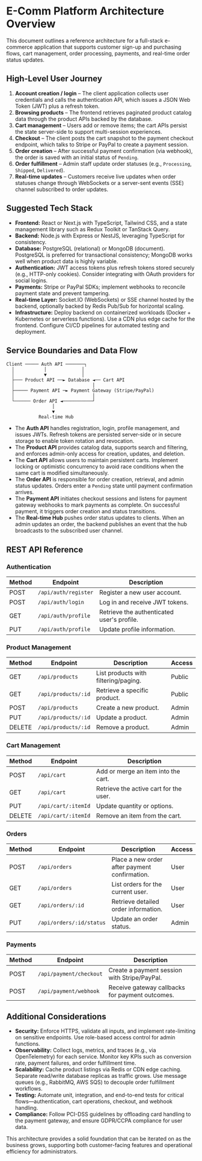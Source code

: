 # E-Comm Platform Architecture Overview

This document outlines a reference architecture for a full-stack e-commerce
application that supports customer sign-up and purchasing flows, cart
management, order processing, payments, and real-time order status updates.

## High-Level User Journey

1. **Account creation / login** – The client application collects user
   credentials and calls the authentication API, which issues a JSON Web Token
   (JWT) plus a refresh token.
2. **Browsing products** – The frontend retrieves paginated product catalog
   data through the product APIs backed by the database.
3. **Cart management** – Users add or remove items; the cart APIs persist the
   state server-side to support multi-session experiences.
4. **Checkout** – The client posts the cart snapshot to the payment checkout
   endpoint, which talks to Stripe or PayPal to create a payment session.
5. **Order creation** – After successful payment confirmation (via webhook),
   the order is saved with an initial status of `Pending`.
6. **Order fulfillment** – Admin staff update order statuses (e.g., `Processing`,
   `Shipped`, `Delivered`).
7. **Real-time updates** – Customers receive live updates when order statuses
   change through WebSockets or a server-sent events (SSE) channel subscribed to
   order updates.

## Suggested Tech Stack

- **Frontend:** React or Next.js with TypeScript, Tailwind CSS, and a state
  management library such as Redux Toolkit or TanStack Query.
- **Backend:** Node.js with Express or NestJS, leveraging TypeScript for
  consistency.
- **Database:** PostgreSQL (relational) or MongoDB (document). PostgreSQL is
  preferred for transactional consistency; MongoDB works well when product data
  is highly variable.
- **Authentication:** JWT access tokens plus refresh tokens stored securely
  (e.g., HTTP-only cookies). Consider integrating with OAuth providers for
  social logins.
- **Payments:** Stripe or PayPal SDKs; implement webhooks to reconcile payment
  state and prevent tampering.
- **Real-time Layer:** Socket.IO (WebSockets) or SSE channel hosted by the
  backend, optionally backed by Redis Pub/Sub for horizontal scaling.
- **Infrastructure:** Deploy backend on containerized workloads (Docker +
  Kubernetes or serverless functions). Use a CDN plus edge cache for the
  frontend. Configure CI/CD pipelines for automated testing and deployment.

## Service Boundaries and Data Flow

```text
Client ───── Auth API ───────┐
  │           │             │
  │           ▼             │
  ├─── Product API ──► Database ◄── Cart API
  │                             │
  ├───── Payment API ─► Payment Gateway (Stripe/PayPal)
  │                             │
  └────── Order API ◄───────────┘
                 │
                 ▼
            Real-time Hub
```

* The **Auth API** handles registration, login, profile management, and issues
  JWTs. Refresh tokens are persisted server-side or in secure storage to enable
  token rotation and revocation.
* The **Product API** provides catalog data, supports search and filtering, and
  enforces admin-only access for creation, updates, and deletion.
* The **Cart API** allows users to maintain persistent carts. Implement locking
  or optimistic concurrency to avoid race conditions when the same cart is
  modified simultaneously.
* The **Order API** is responsible for order creation, retrieval, and admin
  status updates. Orders enter a `Pending` state until payment confirmation
  arrives.
* The **Payment API** initiates checkout sessions and listens for payment
  gateway webhooks to mark payments as complete. On successful payment, it
  triggers order creation and status transitions.
* The **Real-time Hub** pushes order status updates to clients. When an admin
  updates an order, the backend publishes an event that the hub broadcasts to
  the subscribed user channel.

## REST API Reference

### Authentication

| Method | Endpoint              | Description                   |
| ------ | --------------------- | ----------------------------- |
| POST   | `/api/auth/register`  | Register a new user account.  |
| POST   | `/api/auth/login`     | Log in and receive JWT tokens.|
| GET    | `/api/auth/profile`   | Retrieve the authenticated user's profile. |
| PUT    | `/api/auth/profile`   | Update profile information.   |

### Product Management

| Method | Endpoint                | Description                         | Access |
| ------ | ----------------------- | ----------------------------------- | ------ |
| GET    | `/api/products`         | List products with filtering/paging.| Public |
| GET    | `/api/products/:id`     | Retrieve a specific product.        | Public |
| POST   | `/api/products`         | Create a new product.               | Admin  |
| PUT    | `/api/products/:id`     | Update a product.                   | Admin  |
| DELETE | `/api/products/:id`     | Remove a product.                   | Admin  |

### Cart Management

| Method | Endpoint                 | Description                           |
| ------ | ------------------------ | ------------------------------------- |
| POST   | `/api/cart`              | Add or merge an item into the cart.   |
| GET    | `/api/cart`              | Retrieve the active cart for the user.|
| PUT    | `/api/cart/:itemId`      | Update quantity or options.           |
| DELETE | `/api/cart/:itemId`      | Remove an item from the cart.         |

### Orders

| Method | Endpoint                       | Description                                 | Access |
| ------ | ------------------------------ | ------------------------------------------- | ------ |
| POST   | `/api/orders`                  | Place a new order after payment confirmation.| User   |
| GET    | `/api/orders`                  | List orders for the current user.            | User   |
| GET    | `/api/orders/:id`              | Retrieve detailed order information.         | User   |
| PUT    | `/api/orders/:id/status`       | Update an order status.                      | Admin  |

### Payments

| Method | Endpoint                    | Description                                      |
| ------ | --------------------------- | ------------------------------------------------ |
| POST   | `/api/payment/checkout`     | Create a payment session with Stripe/PayPal.     |
| POST   | `/api/payment/webhook`      | Receive gateway callbacks for payment outcomes.  |

## Additional Considerations

- **Security:** Enforce HTTPS, validate all inputs, and implement rate-limiting
  on sensitive endpoints. Use role-based access control for admin functions.
- **Observability:** Collect logs, metrics, and traces (e.g., via OpenTelemetry)
  for each service. Monitor key KPIs such as conversion rate, payment failures,
  and order fulfillment time.
- **Scalability:** Cache product listings via Redis or CDN edge caching.
  Separate read/write database replicas as traffic grows. Use message queues
  (e.g., RabbitMQ, AWS SQS) to decouple order fulfillment workflows.
- **Testing:** Automate unit, integration, and end-to-end tests for critical
  flows—authentication, cart operations, checkout, and webhook handling.
- **Compliance:** Follow PCI-DSS guidelines by offloading card handling to the
  payment gateway, and ensure GDPR/CCPA compliance for user data.

This architecture provides a solid foundation that can be iterated on as the
business grows, supporting both customer-facing features and operational
efficiency for administrators.
